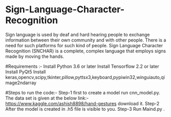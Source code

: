 # Sign-Language-Character-Recognition
Sign language is used by deaf and hard hearing people to exchange information between their own community and with other people. There is a need for such platforms for such kind of people. Sign Language Character Recognition (SNCHAR) is a complete, complex language that employs signs made by moving the hands.



#Requirements :-
Install Python 3.6 or later
Install Tensorflow 2.2 or later
Install PyQt5
Install keras,opencv,scipy,tkinter,pillow,pyttsx3,keyboard,pypiwin32,winguiauto,qimage2ndarray


#Steps to run the code:-
Step-1 first to create a model run cnn_model.py. The data set is given at the below link:-
         https://www.kaggle.com/ashish8898/hand-gestures
         download it.
Step-2 After the model is created in .h5 file is visible to you.
Step-3 Run Maind.py .
          
